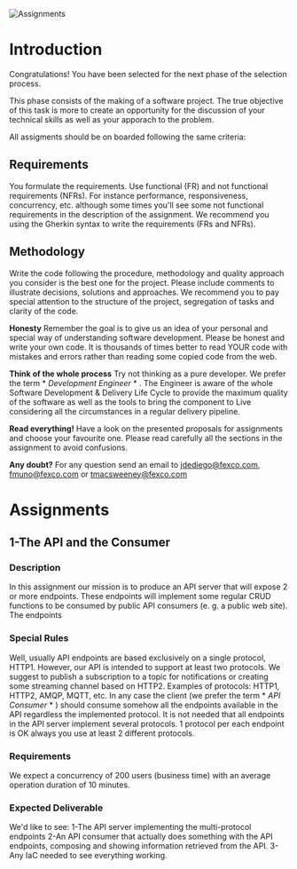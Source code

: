 ![Assignments](assignments.jpg)

# Introduction
Congratulations! You have been selected for the next phase of the selection process. 

This phase consists of the making of a software project. The true objective of this task is more to create an opportunity for the discussion of your technical skills as well as your apporach to the problem.

All assigments should be on boarded following the same criteria:

## Requirements
You formulate the requirements. Use functional (FR) and not functional requirements (NFRs). For instance performance, responsiveness, concurrency, etc. although some times you'll see some not functional requirements in the description of the assignment.
We recommend you using the Gherkin syntax to write the requirements (FRs and NFRs).

## Methodology
Write the code following the procedure, methodology and quality approach you consider is the best one for the project. Please include comments to illustrate decisions, solutions and approaches. 
We recommend you to pay special attention to the structure of the project, segregation of tasks and clarity of the code.



**Honesty**
Remember the goal is to give us an idea of your personal and special way of understanding software development. Please be honest and write your own code. It is thousands of times better to read YOUR code with mistakes and errors rather than reading some copied code from the web.

**Think of the whole process**
Try not thinking as a pure developer. We prefer the term * *Development Engineer* * . The Engineer is aware of the whole Software Development & Delivery Life Cycle to provide the maximum quality of the software as well as the tools to bring the component to Live considering all the circumstances in a regular delivery pipeline.

**Read everything!**
Have a look on the presented proposals for assignments and choose your favourite one. Please read carefully all the sections in the assignment to avoid confusions. 

**Any doubt?**
For any question send an email to jdediego@fexco.com, fmuno@fexco.com or tmacsweeney@fexco.com



# Assignments

## 1-The API and the Consumer

### Description
In this assignment our mission is to produce an API server that will expose 2 or more endpoints. These endpoints will implement some regular CRUD functions to be consumed by public API consumers (e. g. a public web site). The endpoints 

### Special Rules
Well, usually API endpoints are based exclusively on a single protocol, HTTP1. However, our API is intended to support at least two protocols. We suggest to publish a subscription to a topic for notifications or creating some streaming channel based on HTTP2. 
Examples of protocols: HTTP1, HTTP2, AMQP, MQTT, etc.
In any case the client (we prefer the term * *API Consumer* * ) should consume somehow all the endpoints available in the API regardless the implemented protocol.
It is not needed that all endpoints in the API server implement several protocols. 1 protocol per each endpoint is OK always you use at least 2 different protocols.

### Requirements
We expect a concurrency of 200 users (business time) with an average operation duration of 10 minutes.

### Expected Deliverable
We'd like to see:
1-The API server implementing the multi-protocol endpoints
2-An API consumer that actually does something with the API endpoints, composing and showing information retrieved from the API.
3-Any IaC needed to see everything working.

